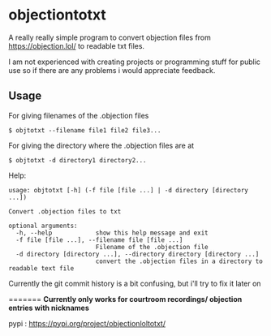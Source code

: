 # objectiontotxt
A really really simple program to convert objection files from https://objection.lol/ to readable txt files.

I am not experienced with creating projects or programming stuff for public use so if there are any problems i would appreciate feedback.


## Usage

For giving filenames of the .objection files
```
$ objtotxt --filename file1 file2 file3...
```

For giving the directory where the .objection files are at
```
$ objtotxt -d directory1 directory2...
```

Help:
```
usage: objtotxt [-h] (-f file [file ...] | -d directory [directory ...])

Convert .objection files to txt

optional arguments:
  -h, --help            show this help message and exit
  -f file [file ...], --filename file [file ...]
                        Filename of the .objection file
  -d directory [directory ...], --directory directory [directory ...]
                        convert the .objection files in a directory to readable text file

```

Currently the git commit history is a bit confusing, but i'll try to fix it later on

=======
**Currently only works for courtroom recordings/ objection entries with nicknames**

pypi : https://pypi.org/project/objectionloltotxt/



